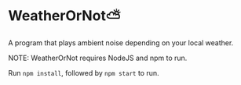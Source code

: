 # WeatherOrNot⛅
A program that plays ambient noise depending on your local weather.

NOTE: WeatherOrNot requires NodeJS and npm to run.

Run `npm install`, followed by `npm start` to run.
